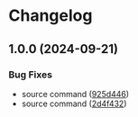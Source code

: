 # Changelog

## 1.0.0 (2024-09-21)


### Bug Fixes

* source command ([925d446](https://github.com/36node/github-runner/commit/925d446af85d7d3e1ee0d95f7008323062d65942))
* source command ([2d4f432](https://github.com/36node/github-runner/commit/2d4f43290986627d4ccd613f86c9a20a31e67efa))
